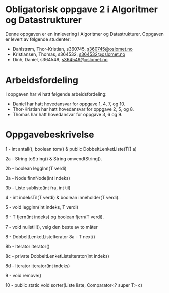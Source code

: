 # Obligatorisk oppgave 2 i Algoritmer og Datastrukturer

Denne oppgaven er en innlevering i Algoritmer og Datastrukturer. 
Oppgaven er levert av følgende studenter:
* Dahlstrøm, Thor-Kristian, s360745, s360745@oslomet.no
* Kristiansen, Thomas, s364532, s364532@oslomet.no
* Dinh, Daniel, s364549, s364549@oslomet.no

# Arbeidsfordeling

I oppgaven har vi hatt følgende arbeidsfordeling:
* Daniel har hatt hovedansvar for oppgave 1, 4, 7, og 10. 
* Thor-Kristian har hatt hovedansvar for oppgave 2, 5, og 8. 
* Thomas har hatt hovedansvar for oppgave 3, 6 og 9.

# Oppgavebeskrivelse

1 - int antall(), boolean tom() & public DobbeltLenketListe(T[] a)

2a - String toString() & String omvendtString().

2b - boolean leggInn(T verdi)

3a - Node finnNode(int indeks)

3b - Liste subliste(int fra, int til)

4 - int indeksTil(T verdi) & boolean inneholder(T verdi).

5 - void leggInn(int indeks, T verdi)

6 - T fjern(int indeks) og boolean fjern(T verdi).

7 - void nullstill(), velg den beste av to måter

8 - DobbeltLenketListeIterator 
8a - T next() 

8b - Iterator iterator() 

8c - private DobbeltLenketListeIterator(int indeks) 

8d - Iterator iterator(int indeks)

9 - void remove()

10 - public static void sorter(Liste liste, Comparator<? super T> c)
